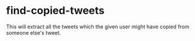 # find-copied-tweets
This will extract all the tweets which the given user might have copied from someone else's tweet.
